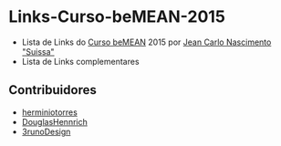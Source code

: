 # Links-Curso-beMEAN-2015
- Lista de Links do [Curso beMEAN](http://bemean.com.br) 2015 por [Jean Carlo Nascimento "Suissa"](https://github.com/suissa)
- Lista de Links complementares

## Contribuidores

- [herminiotorres](https://github.com/herminiotorres)
- [DouglasHennrich](https://github.com/DouglasHennrich)
- [3runoDesign](https://github.com/3runoDesign)
